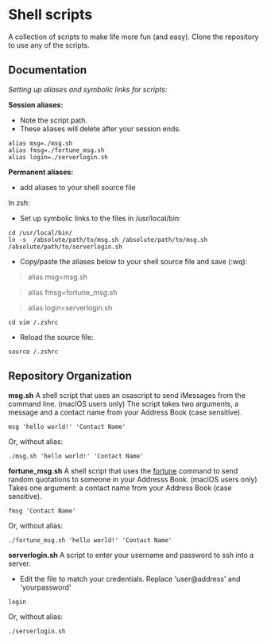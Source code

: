 # Shell scripts 
A collection of scripts to make life more fun (and easy). Clone the repository to use any of the scripts.

## Documentation
*Setting up aliases and symbolic links for scripts:*

__Session aliases:__
- Note the script path.
- These aliases will delete after your session ends.

```
alias msg=./msg.sh
alias fmsg=./fortune_msg.sh
alias login=./serverlogin.sh
```

__Permanent aliases:__
- add aliases to your shell source file

In zsh:
- Set up symbolic links to the files in /usr/local/bin:

```
cd /usr/local/bin/
ln -s  /absolute/path/to/msg.sh /absolute/path/to/msg.sh /absolute/path/to/serverlogin.sh
```

- Copy/paste the aliases below to your shell source file and save (:wq):
>alias msg=msg.sh

>alias fmsg=fortune_msg.sh

>alias login=serverlogin.sh

`cd
vim /.zshrc`

- Reload the source file:

`source /.zshrc`

## Repository Organization
__msg.sh__
A shell script that uses an osascript to send iMessages from the command line. (macIOS users only) 
The script takes two arguments, a message and a contact name from your Address Book (case sensitive).

`msg 'hello world!' 'Contact Name'`

Or, without alias:

`./msg.sh 'hello world!' 'Contact Name'`

__fortune_msg.sh__
A shell script that uses the [fortune](https://linux.die.net/man/6/fortune) command to send random quotations to someone in your Addresss Book. (macIOS users only) 
Takes one argument: a contact name from your Address Book (case sensitive).

`fmsg 'Contact Name'`

Or, without alias:

`./fortune_msg.sh 'hello world!' 'Contact Name'`

__serverlogin.sh__
A script to enter your username and password to ssh into a server. 
- Edit the file to match your credentials. Replace 'user@address' and 'yourpassword'

`login`

Or, without alias:

`./serverlogin.sh`
